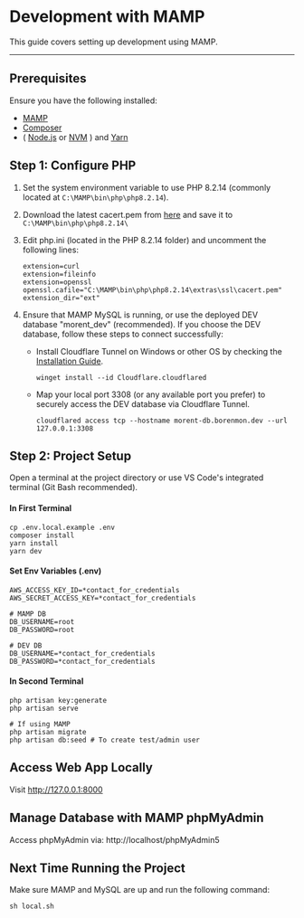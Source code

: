 # Development with MAMP

This guide covers setting up development using MAMP.

---

## Prerequisites

Ensure you have the following installed:

- [MAMP](https://www.mamp.info/en/)
- [Composer](https://getcomposer.org/)
- ( [Node.js](https://nodejs.org/) or [NVM](https://www.freecodecamp.org/news/node-version-manager-nvm-install-guide/) ) and [Yarn](https://classic.yarnpkg.com/lang/en/docs/install/#windows-stable)

## Step 1: Configure PHP
1. Set the system environment variable to use PHP 8.2.14 (commonly located at `C:\MAMP\bin\php\php8.2.14`).
2. Download the latest cacert.pem from [here](https://curl.se/ca/cacert.pem) and save it to `C:\MAMP\bin\php\php8.2.14\`
3. Edit php.ini (located in the PHP 8.2.14 folder) and uncomment the following lines:
    ```
    extension=curl
    extension=fileinfo
    extension=openssl
    openssl.cafile="C:\MAMP\bin\php\php8.2.14\extras\ssl\cacert.pem"
    extension_dir="ext"
    ```
4. Ensure that MAMP MySQL is running, or use the deployed DEV database "morent_dev" (recommended). If you choose the DEV database, follow these steps to connect successfully:
   
    - Install Cloudflare Tunnel on Windows or other OS by checking the [Installation Guide](https://developers.cloudflare.com/cloudflare-one/connections/connect-networks/downloads).
        ```
        winget install --id Cloudflare.cloudflared
        ```
    - Map your local port 3308 (or any available port you prefer) to securely access the DEV database via Cloudflare Tunnel.
        ```
        cloudflared access tcp --hostname morent-db.borenmon.dev --url 127.0.0.1:3308
        ```

## Step 2: Project Setup
Open a terminal at the project directory or use VS Code's integrated terminal (Git Bash recommended).
#### In First Terminal
```
cp .env.local.example .env
composer install
yarn install
yarn dev
```
#### Set Env Variables (.env)
```
AWS_ACCESS_KEY_ID=*contact_for_credentials
AWS_SECRET_ACCESS_KEY=*contact_for_credentials

# MAMP DB
DB_USERNAME=root
DB_PASSWORD=root

# DEV DB
DB_USERNAME=*contact_for_credentials
DB_PASSWORD=*contact_for_credentials
```
#### In Second Terminal
```
php artisan key:generate
php artisan serve

# If using MAMP
php artisan migrate
php artisan db:seed # To create test/admin user
```

## Access Web App Locally
Visit http://127.0.0.1:8000

## Manage Database with MAMP phpMyAdmin
Access phpMyAdmin via: http://localhost/phpMyAdmin5

## Next Time Running the Project
Make sure MAMP and MySQL are up and run the following command:
```
sh local.sh
```
